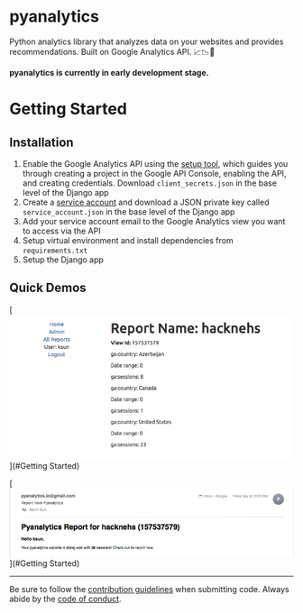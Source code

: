 # pyanalytics
Python analytics library that analyzes data on your websites and provides recommendations. Built on Google Analytics API. :chart_with_upwards_trend::chart_with_downwards_trend::rocket:

**pyanalytics is currently in early development stage.**

# Getting Started

## Installation
1. Enable the Google Analytics API using the [setup tool](https://console.developers.google.com/start/api?id=analyticsreporting.googleapis.com&credential=client_key), which guides you through creating a project in the Google API Console, enabling the API, and creating credentials. Download `client_secrets.json` in the base level of the Django app
2. Create a [service account](https://console.developers.google.com/permissions/serviceaccounts) and download a JSON private key called `service_account.json` in the base level of the Django app
3. Add your service account email to the Google Analytics view you want to access via the API
4. Setup virtual environment and install dependencies from `requirements.txt`
5. Setup the Django app

## Quick Demos

[![Viewing the report dashboard](docs/img/report_dashboard.png)](#Getting Started)

[![Receiving spike emails in website sessions](docs/img/spike_email.png)](#Getting Started)

---

Be sure to follow the [contribution guidelines](CONTRIBUTING.md) when submitting code. Always abide by the [code of conduct](CODE_OF_CONDUCT.md).
